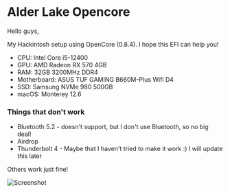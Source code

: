 # Alder Lake Opencore

Hello guys,

My Hackintosh setup using OpenCore (0.8.4). I hope this EFI can help you!

- CPU: Intel Core i5-12400
- GPU: AMD Radeon RX 570 4GB
- RAM: 32GB 3200MHz DDR4
- Motherboard: ASUS TUF GAMING B660M-Plus Wifi D4
- SSD: Samsung NVMe 980 500GB
- macOS: Monterey 12.6

### Things that don't work
- Bluetooth 5.2 - doesn't support, but I don't use Bluetooth, so no big deal!
- Airdrop
- Thunderbolt 4 - Maybe that I haven't tried to make it work :) I will update this later

Others work just fine!

![Screenshot](Screenshot.png)